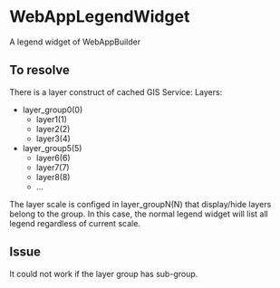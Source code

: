 # WebAppLegendWidget
A legend widget of WebAppBuilder

## To resolve 
There is a layer construct of cached GIS Service:
Layers:
  * layer_group0(0)
    - layer1(1)
    - layer2(2)
    - layer3(4)
  * layer_group5(5)
    - layer6(6)
    - layer7(7)
    - layer8(8)
    - ...
    
The layer scale is configed in layer_groupN(N) that display/hide layers belong to the group.
In this case, the normal legend widget will list all legend regardless of current scale.

## Issue
It could not work if the layer group has sub-group.

